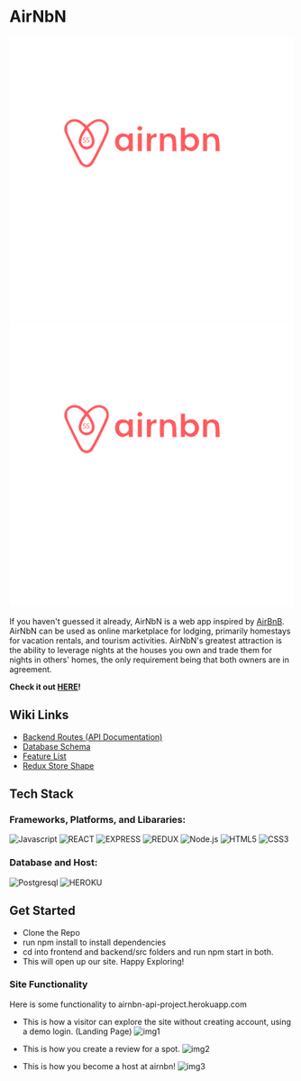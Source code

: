 # AirNbN 
![Alt text](./frontend/src/assets/readMeLogo.svg)
<img src="./frontend/src/assets/readMeLogo.svg">

If you haven't guessed it already, AirNbN is a web app inspired by [AirBnB](https://www.airbnb.com/).
AirNbN can be used as online marketplace for lodging, primarily homestays for vacation rentals, and tourism activities.
AirNbN's greatest attraction is the ability to leverage nights at the houses you own and trade them for nights in others' homes, the only requirement being that both owners are in agreement.

**Check it out [HERE](https://airnbn-api-project.herokuapp.com/)!**
## Wiki Links

* [Backend Routes (API Documentation)](https://github.com/Samsuhhh/API-Project/wiki/Backend-Routes---API-Documentation)
* [Database Schema](https://github.com/Samsuhhh/API-Project/wiki/Database-Schema)
* [Feature List](https://github.com/Samsuhhh/API-Project/wiki/Feature-List)
* [Redux Store Shape](https://github.com/Samsuhhh/API-Project/wiki/Redux-State)


## Tech Stack

### Frameworks, Platforms, and Libararies: 

![Javascript](https://img.shields.io/badge/Javascript%20-F7DF1E?style=for-the-badge&logo=Javascript&logoColor=white)
![REACT](https://img.shields.io/badge/REACT%20-61DAFB?style=for-the-badge&logo=REACT&logoColor=white)
![EXPRESS](https://img.shields.io/badge/Express%20-000000?style=for-the-badge&logo=REACT&logoColor=white)
![REDUX](https://img.shields.io/badge/Redux%20-764ABC?style=for-the-badge&logo=Redux&logoColor=white)
![Node.js](https://img.shields.io/badge/Node.Js%20-339933?style=for-the-badge&logo=Node.js&logoColor=white)
![HTML5](https://img.shields.io/badge/HTML5-E34F26?style=for-the-badge&logo=HTML5&logoColor=white)
![CSS3](https://img.shields.io/badge/CSS3-1572B6?style=for-the-badge&logo=CSS3&logoColor=white)


### Database and Host:
![Postgresql](https://img.shields.io/badge/Postgresql-4169E1?style=for-the-badge&logo=postgresql&logoColor=white)
![HEROKU](https://img.shields.io/badge/Heroku-430098?style=for-the-badge&logo=Heroku&logoColor=white)

## Get Started

* Clone the Repo
* run npm install to install dependencies
* cd into frontend and backend/src folders and run npm start in both.
* This will open up our site. Happy Exploring!


### Site Functionality 
Here is some functionality to airnbn-api-project.herokuapp.com 


* This is how a visitor can explore the site without creating account, using a demo login.
(Landing Page)
![img1](https://i.imgur.com/D4pvduv.gif)

* This is how you create a review for a spot.
![img2](https://i.imgur.com/2Qj4lpf.gif)

* This is how you become a host at airnbn!
![img3](https://i.imgur.com/qecOifr.gif)

